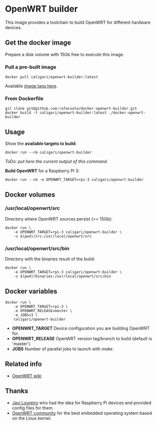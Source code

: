 
# OpenWRT builder

This image provides a toolchain to build OpenWRT for different hardware devices.

## Get the docker image

Prepare a disk volume with 15Gb free to execute this image. 

### Pull a pre-built image

    docker pull caligari/openwrt-builder:latest

Available [image tags here](https://hub.docker.com/r/caligari/openwrt-builder/tags/).


### From Dockerfile

    git clone git@github.com:rafacouto/docker-openwrt-builder.git
    docker build -t caligari/openwrt-builder:latest ./docker-openwrt-builder

## Usage

Show the __available targets to build__:

    docker run --rm caligari/openwrt-builder

_ToDo: put here the current output of this command._

__Build OpenWRT__ for a Raspberry Pi 3:

    docker run --rm -e OPENWRT_TARGET=rpi-3 caligari/openwrt-builder

## Docker volumes

### /usr/local/openwrt/src

Directory where OpenWRT sources persist (>= 15Gb):

    docker run \
        -e OPENWRT_TARGET=rpi-3 caligari/openwrt-builder \
        -v $(pwd)/src:/usr/local/openwrt/src

### /usr/local/openwrt/src/bin

Directory with the binaries result of the build:

    docker run \
        -e OPENWRT_TARGET=rpi-3 caligari/openwrt-builder \
        -v $(pwd)/binaries:/usr/local/openwrt/src/bin

## Docker variables

    docker run \
        -e OPENWRT_TARGET=rpi-3 \
        -e OPENWRT_RELEASE=master \
        -e JOBS=3 \
        caligari/openwrt-builder

- __OPENWRT\_TARGET__ Device configuration you are building OpenWRT for.
- __OPENWRT\_RELEASE__ OpenWRT version tag/branch to build (default is 'master').
- __JOBS__ Number of parallel jobs to launch with _make_.


## Related info

- [OpenWRT wiki](https://wiki.openwrt.org/)

## Thanks

- [Javi Loureiro](https://twitter.com/StaticBoardsES) who had the idea for Raspberry Pi devices and provided config files for them.
- [OpenWRT community](https://openwrt.org/) for the best embedded operating system based on the Linux kernel.


